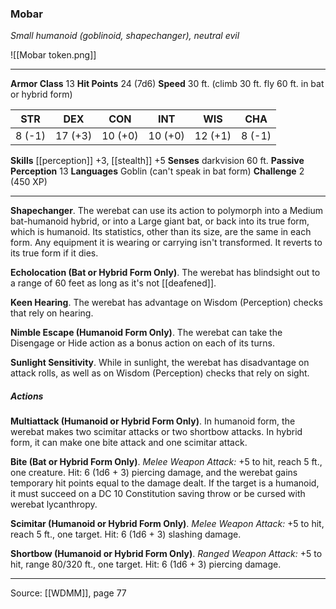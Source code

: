 ### Mobar
_Small humanoid (goblinoid, shapechanger), neutral evil_

![[Mobar token.png]]


---

**Armor Class** 13
**Hit Points** 24 (7d6)
**Speed** 30 ft. (climb 30 ft. fly 60 ft. in bat or hybrid form)

| STR     | DEX     | CON     | INT     | WIS     | CHA     |
|---------|---------|---------|---------|---------|---------|
| 8 (-1) | 17 (+3) | 10 (+0) | 10 (+0) | 12 (+1) | 8 (-1) |

**Skills** [[perception]] +3, [[stealth]] +5
**Senses** darkvision 60 ft.
**Passive Perception** 13
**Languages** Goblin (can't speak in bat form)
**Challenge** 2 (450 XP)

---

**Shapechanger**. The werebat can use its action to polymorph into a Medium bat-humanoid hybrid, or into a Large giant bat, or back into its true form, which is humanoid. Its statistics, other than its size, are the same in each form. Any equipment it is wearing or carrying isn't transformed. It reverts to its true form if it dies.

**Echolocation (Bat or Hybrid Form Only)**. The werebat has blindsight out to a range of 60 feet as long as it's not [[deafened]].

**Keen Hearing**. The werebat has advantage on Wisdom (Perception) checks that rely on hearing.

**Nimble Escape (Humanoid Form Only)**. The werebat can take the Disengage or Hide action as a bonus action on each of its turns.

**Sunlight Sensitivity**. While in sunlight, the werebat has disadvantage on attack rolls, as well as on Wisdom (Perception) checks that rely on sight.

##### Actions
**Multiattack (Humanoid or Hybrid Form Only)**. In humanoid form, the werebat makes two scimitar attacks or two shortbow attacks. In hybrid form, it can make one bite attack and one scimitar attack.

**Bite (Bat or Hybrid Form Only)**. _Melee Weapon Attack:_ +5 to hit, reach 5 ft., one creature. Hit: 6 (1d6 + 3) piercing damage, and the werebat gains temporary hit points equal to the damage dealt. If the target is a humanoid, it must succeed on a DC 10 Constitution saving throw or be cursed with werebat lycanthropy.

**Scimitar (Humanoid or Hybrid Form Only)**. _Melee Weapon Attack:_ +5 to hit, reach 5 ft., one target. Hit: 6 (1d6 + 3) slashing damage.

**Shortbow (Humanoid or Hybrid Form Only)**. _Ranged Weapon Attack:_ +5 to hit, range 80/320 ft., one target. Hit: 6 (1d6 + 3) piercing damage.


---

Source: [[WDMM]], page 77